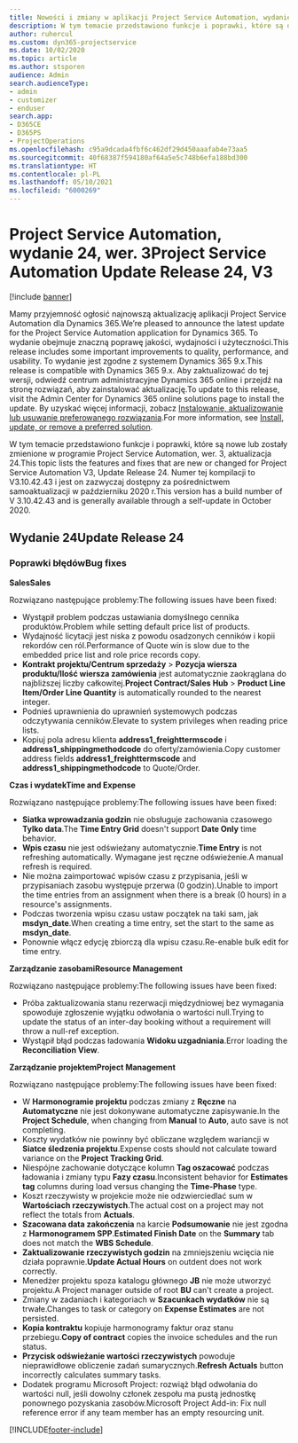 ```yaml
---
title: Nowości i zmiany w aplikacji Project Service Automation, wydanie 24, wer. 3
description: W tym temacie przedstawiono funkcje i poprawki, które są dostępne w programie Project Service Automation, aktualizacja 24, wer. 3.
author: ruhercul
ms.custom: dyn365-projectservice
ms.date: 10/02/2020
ms.topic: article
ms.author: stsporen
audience: Admin
search.audienceType:
- admin
- customizer
- enduser
search.app:
- D365CE
- D365PS
- ProjectOperations
ms.openlocfilehash: c95a9dcada4fbf6c462df29d450aaafab4e73aa5
ms.sourcegitcommit: 40f68387f594180af64a5e5c748b6efa188bd300
ms.translationtype: HT
ms.contentlocale: pl-PL
ms.lasthandoff: 05/10/2021
ms.locfileid: "6000269"
---
```

# <a name="project-service-automation-update-release-24-v3"></a><span data-ttu-id="7592f-103">Project Service Automation, wydanie 24, wer. 3</span><span class="sxs-lookup"><span data-stu-id="7592f-103">Project Service Automation Update Release 24, V3</span></span>

[!include [banner](../includes/psa-now-project-operations.md)]

<span data-ttu-id="7592f-104">Mamy przyjemność ogłosić najnowszą aktualizację aplikacji Project Service Automation dla Dynamics 365.</span><span class="sxs-lookup"><span data-stu-id="7592f-104">We’re pleased to announce the latest update for the Project Service Automation application for Dynamics 365.</span></span> <span data-ttu-id="7592f-105">To wydanie obejmuje znaczną poprawę jakości, wydajności i użyteczności.</span><span class="sxs-lookup"><span data-stu-id="7592f-105">This release includes some important improvements to quality, performance, and usability.</span></span> <span data-ttu-id="7592f-106">To wydanie jest zgodne z systemem Dynamics 365 9.x.</span><span class="sxs-lookup"><span data-stu-id="7592f-106">This release is compatible with Dynamics 365 9.x.</span></span> <span data-ttu-id="7592f-107">Aby zaktualizować do tej wersji, odwiedź centrum administracyjne Dynamics 365 online i przejdź na stronę rozwiązań, aby zainstalować aktualizację.</span><span class="sxs-lookup"><span data-stu-id="7592f-107">To update to this release, visit the Admin Center for Dynamics 365 online solutions page to install the update.</span></span> <span data-ttu-id="7592f-108">By uzyskać więcej informacji, zobacz [Instalowanie, aktualizowanie lub usuwanie preferowanego rozwiązania](/power-platform/admin/install-remove-preferred-solution).</span><span class="sxs-lookup"><span data-stu-id="7592f-108">For more information, see [Install, update, or remove a preferred solution](/power-platform/admin/install-remove-preferred-solution).</span></span>

<span data-ttu-id="7592f-109">W tym temacie przedstawiono funkcje i poprawki, które są nowe lub zostały zmienione w programie Project Service Automation, wer. 3, aktualizacja 24.</span><span class="sxs-lookup"><span data-stu-id="7592f-109">This topic lists the features and fixes that are new or changed for Project Service Automation V3, Update Release 24.</span></span> <span data-ttu-id="7592f-110">Numer tej kompilacji to V3.10.42.43 i jest on zazwyczaj dostępny za pośrednictwem samoaktualizacji w październiku 2020 r.</span><span class="sxs-lookup"><span data-stu-id="7592f-110">This version has a build number of V 3.10.42.43 and is generally available through a self-update in October 2020.</span></span>

## <a name="update-release-24"></a><span data-ttu-id="7592f-111">Wydanie 24</span><span class="sxs-lookup"><span data-stu-id="7592f-111">Update Release 24</span></span>

### <a name="bug-fixes"></a><span data-ttu-id="7592f-112">Poprawki błędów</span><span class="sxs-lookup"><span data-stu-id="7592f-112">Bug fixes</span></span>

<span data-ttu-id="7592f-113">**Sales**</span><span class="sxs-lookup"><span data-stu-id="7592f-113">**Sales**</span></span>

<span data-ttu-id="7592f-114">Rozwiązano następujące problemy:</span><span class="sxs-lookup"><span data-stu-id="7592f-114">The following issues have been fixed:</span></span>

- <span data-ttu-id="7592f-115">Wystąpił problem podczas ustawiania domyślnego cennika produktów.</span><span class="sxs-lookup"><span data-stu-id="7592f-115">Problem while setting default price list of products.</span></span>
- <span data-ttu-id="7592f-116">Wydajność licytacji jest niska z powodu osadzonych cenników i kopii rekordów cen ról.</span><span class="sxs-lookup"><span data-stu-id="7592f-116">Performance of Quote win is slow due to the embedded price list and role price records copy.</span></span>
- <span data-ttu-id="7592f-117">**Kontrakt projektu/Centrum sprzedaży** > **Pozycja wiersza produktu/Ilość wiersza zamówienia** jest automatycznie zaokrąglana do najbliższej liczby całkowitej.</span><span class="sxs-lookup"><span data-stu-id="7592f-117">**Project Contract/Sales Hub** > **Product Line Item/Order Line Quantity** is automatically rounded to the nearest integer.</span></span>
- <span data-ttu-id="7592f-118">Podnieś uprawnienia do uprawnień systemowych podczas odczytywania cenników.</span><span class="sxs-lookup"><span data-stu-id="7592f-118">Elevate to system privileges when reading price lists.</span></span>
- <span data-ttu-id="7592f-119">Kopiuj pola adresu klienta **address1_freighttermscode** i **address1_shippingmethodcode** do oferty/zamówienia.</span><span class="sxs-lookup"><span data-stu-id="7592f-119">Copy customer address fields **address1_freighttermscode** and **address1_shippingmethodcode** to Quote/Order.</span></span> 


<span data-ttu-id="7592f-120">**Czas i wydatek**</span><span class="sxs-lookup"><span data-stu-id="7592f-120">**Time and Expense**</span></span>

<span data-ttu-id="7592f-121">Rozwiązano następujące problemy:</span><span class="sxs-lookup"><span data-stu-id="7592f-121">The following issues have been fixed:</span></span>

- <span data-ttu-id="7592f-122">**Siatka wprowadzania godzin** nie obsługuje zachowania czasowego **Tylko data**.</span><span class="sxs-lookup"><span data-stu-id="7592f-122">The **Time Entry Grid** doesn't support **Date Only** time behavior.</span></span>
- <span data-ttu-id="7592f-123">**Wpis czasu** nie jest odświeżany automatycznie.</span><span class="sxs-lookup"><span data-stu-id="7592f-123">**Time Entry** is not refreshing automatically.</span></span> <span data-ttu-id="7592f-124">Wymagane jest ręczne odświeżenie.</span><span class="sxs-lookup"><span data-stu-id="7592f-124">A manual refresh is required.</span></span>
- <span data-ttu-id="7592f-125">Nie można zaimportować wpisów czasu z przypisania, jeśli w przypisaniach zasobu występuje przerwa (0 godzin).</span><span class="sxs-lookup"><span data-stu-id="7592f-125">Unable to import the time entries from an assignment when there is a break (0 hours) in a resource's assignments.</span></span>
- <span data-ttu-id="7592f-126">Podczas tworzenia wpisu czasu ustaw początek na taki sam, jak **msdyn_date**.</span><span class="sxs-lookup"><span data-stu-id="7592f-126">When creating a time entry, set the start to the same as **msdyn_date**.</span></span>
- <span data-ttu-id="7592f-127">Ponownie włącz edycję zbiorczą dla wpisu czasu.</span><span class="sxs-lookup"><span data-stu-id="7592f-127">Re-enable bulk edit for time entry.</span></span>

<span data-ttu-id="7592f-128">**Zarządzanie zasobami**</span><span class="sxs-lookup"><span data-stu-id="7592f-128">**Resource Management**</span></span>

<span data-ttu-id="7592f-129">Rozwiązano następujące problemy:</span><span class="sxs-lookup"><span data-stu-id="7592f-129">The following issues have been fixed:</span></span>

- <span data-ttu-id="7592f-130">Próba zaktualizowania stanu rezerwacji międzydniowej bez wymagania spowoduje zgłoszenie wyjątku odwołania o wartości null.</span><span class="sxs-lookup"><span data-stu-id="7592f-130">Trying to update the status of an inter-day booking without a requirement will throw a null-ref exception.</span></span>
- <span data-ttu-id="7592f-131">Wystąpił błąd podczas ładowania **Widoku uzgadniania**.</span><span class="sxs-lookup"><span data-stu-id="7592f-131">Error loading the **Reconciliation View**.</span></span>


<span data-ttu-id="7592f-132">**Zarządzanie projektem**</span><span class="sxs-lookup"><span data-stu-id="7592f-132">**Project Management**</span></span>

<span data-ttu-id="7592f-133">Rozwiązano następujące problemy:</span><span class="sxs-lookup"><span data-stu-id="7592f-133">The following issues have been fixed:</span></span>

- <span data-ttu-id="7592f-134">W **Harmonogramie projektu** podczas zmiany z **Ręczne** na **Automatyczne** nie jest dokonywane automatyczne zapisywanie.</span><span class="sxs-lookup"><span data-stu-id="7592f-134">In the **Project Schedule**, when changing from **Manual** to **Auto**, auto save is not completing.</span></span>
- <span data-ttu-id="7592f-135">Koszty wydatków nie powinny być obliczane względem wariancji w **Siatce śledzenia projektu**.</span><span class="sxs-lookup"><span data-stu-id="7592f-135">Expense costs should not calculate toward variance on the **Project Tracking Grid**.</span></span>
- <span data-ttu-id="7592f-136">Niespójne zachowanie dotyczące kolumn **Tag oszacować** podczas ładowania i zmiany typu **Fazy czasu**.</span><span class="sxs-lookup"><span data-stu-id="7592f-136">Inconsistent behavior for **Estimates tag** columns during load versus changing the **Time-Phase** type.</span></span>
- <span data-ttu-id="7592f-137">Koszt rzeczywisty w projekcie może nie odzwierciedlać sum w **Wartościach rzeczywistych**.</span><span class="sxs-lookup"><span data-stu-id="7592f-137">The actual cost on a project may not reflect the totals from **Actuals**.</span></span>
- <span data-ttu-id="7592f-138">**Szacowana data zakończenia** na karcie **Podsumowanie** nie jest zgodna z **Harmonogramem SPP**.</span><span class="sxs-lookup"><span data-stu-id="7592f-138">**Estimated Finish Date** on the **Summary** tab does not match the **WBS Schedule**.</span></span>
- <span data-ttu-id="7592f-139">**Zaktualizowanie rzeczywistych godzin** na zmniejszeniu wcięcia nie działa poprawnie.</span><span class="sxs-lookup"><span data-stu-id="7592f-139">**Update Actual Hours** on outdent does not work correctly.</span></span>
- <span data-ttu-id="7592f-140">Menedżer projektu spoza katalogu głównego **JB** nie może utworzyć projektu.</span><span class="sxs-lookup"><span data-stu-id="7592f-140">A Project manager outside of root **BU** can't create a project.</span></span>
- <span data-ttu-id="7592f-141">Zmiany w zadaniach i kategoriach w **Szacunkach wydatków** nie są trwałe.</span><span class="sxs-lookup"><span data-stu-id="7592f-141">Changes to task or category on **Expense Estimates** are not persisted.</span></span>
- <span data-ttu-id="7592f-142">**Kopia kontraktu** kopiuje harmonogramy faktur oraz stanu przebiegu.</span><span class="sxs-lookup"><span data-stu-id="7592f-142">**Copy of contract** copies the invoice schedules and the run status.</span></span>
- <span data-ttu-id="7592f-143">**Przycisk odświeżanie wartości rzeczywistych** powoduje nieprawidłowe obliczenie zadań sumarycznych.</span><span class="sxs-lookup"><span data-stu-id="7592f-143">**Refresh Actuals** button incorrectly calculates summary tasks.</span></span>
- <span data-ttu-id="7592f-144">Dodatek programu Microsoft Project: rozwiąż błąd odwołania do wartości null, jeśli dowolny członek zespołu ma pustą jednostkę ponownego pozyskania zasobów.</span><span class="sxs-lookup"><span data-stu-id="7592f-144">Microsoft Project Add-in: Fix null reference error if any team member has an empty resourcing unit.</span></span>



[!INCLUDE[footer-include](../includes/footer-banner.md)]